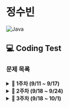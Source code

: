 # 정수빈

![Java](https://img.shields.io/badge/java-%23ED8B00.svg?style=for-the-badge&logo=java&logoColor=white)

## 💻 Coding Test

### **문제 목록**

<details markdown="1">
<summary><strong>📄 1주차 (9/11 ~ 9/17) </strong></summary>

| 푼 문제 수 |   사이트   |                    문제/풀이                     | 제목          |
| :--------: | :--------: | :----------------------------------------------: | ------------- |
|     1      | Coding Bat | [warmup1_1](https://codingbat.com/prob/p187868)  | SleepIn       |
|     2      | Coding Bat | [warmup1_2](https://codingbat.com/prob/p181646)  | MonkeyTrouble |
|     3      | Coding Bat | [warmup1_3](https://codingbat.com/prob/p154485)  | SumDouble     |
|     4      | Coding Bat | [warmup1_4](https://codingbat.com/prob/p116624)  | SumDouble     |
|     5      | Coding Bat | [warmup1_5](https://codingbat.com/prob/p140449)  | parrotTrouble |
|     6      | Coding Bat | [warmup1_6](https://codingbat.com/prob/p182873)  | makes10       |
|     7      | Coding Bat | [warmup1_7](https://codingbat.com/prob/p184004)  | nearHundred   |
|     8      | Coding Bat | [warmup1_8](https://codingbat.com/prob/p159227)  | posNeg        |
|     9      | Coding Bat | [warmup1_9](https://codingbat.com/prob/p191914)  | notString     |
|     10     | Coding Bat | [warmup1_10](https://codingbat.com/prob/p190570) | missingChar   |

---

</details>

<details markdown="1">
<summary><strong>📄 2주차 (9/18 ~ 9/24) </strong></summary>

| 푼 문제 수 |   사이트   |                    문제/풀이                     | 제목        |
| :--------: | :--------: | :----------------------------------------------: | ----------- |
|     1      | Coding Bat | [warmup1_11](https://codingbat.com/prob/p161642) | backAround  |
|     2      | Coding Bat | [warmup1_12](https://codingbat.com/prob/p112564) | or35        |
|     3      | Coding Bat | [warmup1_13](https://codingbat.com/prob/p183592) | front22     |
|     4      | Coding Bat | [warmup1_14](https://codingbat.com/prob/p191022) | startHi     |
|     5      | Coding Bat | [warmup1_15](https://codingbat.com/prob/p192082) | icyHot      |
|     6      | Coding Bat | [warmup1_16](https://codingbat.com/prob/p123384) | fontBack    |
|     7      | Coding Bat | [warmup1_17](https://codingbat.com/prob/p136351) | font3       |
|     8      | Coding Bat | [string1_1](https://codingbat.com/prob/p171896)  | helloName   |
|     9      | Coding Bat | [string1_2](https://codingbat.com/prob/p161056)  | makeAbba    |
|     10     | Coding Bat | [string1_3](https://codingbat.com/prob/p147483)  | makeTag     |
|     11     | Coding Bat | [string1_4](https://codingbat.com/prob/p184030)  | makeOutWord |
|     12     | Coding Bat | [string1_5](https://codingbat.com/prob/p108853)  | extraEnds   |
|     13     | Coding Bat | [string1_6](https://codingbat.com/prob/p163411)  | firstTwo    |
|     14     | Coding Bat | [string1_7](https://codingbat.com/prob/p172267)  | firstHalf   |
|     15     | Coding Bat | [string1_8](https://codingbat.com/prob/p130896)  | withoutEnd  |
|     16     | Coding Bat | [string1_9](https://codingbat.com/prob/p168564)  | comboString |
|     17     | Coding Bat | [string1_10](https://codingbat.com/prob/p143825) | nonStart    |
|     18     | Coding Bat | [string1_10](https://codingbat.com/prob/p197720) | left2       |
|     19     | Coding Bat |  [logic_1](https://codingbat.com/prob/p137742)   | love6       |

---

</details>

<details markdown="1">
<summary><strong>📄 3주차 (9/18 ~ 10/1) </strong></summary>

| 푼 문제 수 |   사이트    |                                         문제/풀이                                          |
| :--------: | :---------: | :----------------------------------------------------------------------------------------: |
|     1      | Programmers | [없는 숫자 더하기](https://programmers.co.kr/learn/courses/30/lessons/86051?language=java) |
|     2      | Programmers |                 [최댓값 구하기](https://programmers.co.kr/questions/8709)                  |
|     3      | Programmers |         [최솟값 구하기](https://programmers.co.kr/learn/courses/30/lessons/59038)          |

---

</details>
<!-- [![Solved.ac
프로필](http://mazassumnida.wtf/api/v2/generate_badge?boj=sb991013)](https://solved.ac/sb991013) -->
